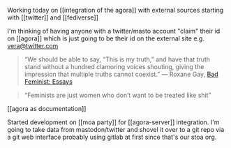 Working today on [[integration of the agora]] with external sources starting with [[twitter]] and [[fediverse]]

I'm thinking of having anyone with a twitter/masto account "claim" their id on [[agora]] which is just going to be their id on the external site e.g. vera@twitter.com

>“We should be able to say, “This is my truth,” and have that truth stand without a hundred clamoring voices shouting, giving the impression that multiple truths cannot coexist.” ―  Roxane Gay,   [Bad Feminist: Essays](https://www.goodreads.com/work/quotes/26563816)

>“Feminists are just women who don’t want to be treated like shit”

[[agora as documentation]]

Started development on [[moa party]] for [[agora-server]] integration. I'm going to take data from mastodon/twitter and shovel it over to a git repo via a git web interface probably using gitlab at first since that's our stoa org.

